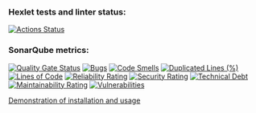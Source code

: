 ### Hexlet tests and linter status:
[![Actions Status](https://github.com/Victoria-Fedorenko/python-project-49/actions/workflows/hexlet-check.yml/badge.svg)](https://github.com/Victoria-Fedorenko/python-project-49/actions)

### SonarQube metrics:
[![Quality Gate Status](https://sonarcloud.io/api/project_badges/measure?project=Victoria-Fedorenko_python-project-49&metric=alert_status)](https://sonarcloud.io/summary/new_code?id=Victoria-Fedorenko_python-project-49) [![Bugs](https://sonarcloud.io/api/project_badges/measure?project=Victoria-Fedorenko_python-project-49&metric=bugs)](https://sonarcloud.io/summary/new_code?id=Victoria-Fedorenko_python-project-49) [![Code Smells](https://sonarcloud.io/api/project_badges/measure?project=Victoria-Fedorenko_python-project-49&metric=code_smells)](https://sonarcloud.io/summary/new_code?id=Victoria-Fedorenko_python-project-49) [![Duplicated Lines (%)](https://sonarcloud.io/api/project_badges/measure?project=Victoria-Fedorenko_python-project-49&metric=duplicated_lines_density)](https://sonarcloud.io/summary/new_code?id=Victoria-Fedorenko_python-project-49) [![Lines of Code](https://sonarcloud.io/api/project_badges/measure?project=Victoria-Fedorenko_python-project-49&metric=ncloc)](https://sonarcloud.io/summary/new_code?id=Victoria-Fedorenko_python-project-49) [![Reliability Rating](https://sonarcloud.io/api/project_badges/measure?project=Victoria-Fedorenko_python-project-49&metric=reliability_rating)](https://sonarcloud.io/summary/new_code?id=Victoria-Fedorenko_python-project-49) [![Security Rating](https://sonarcloud.io/api/project_badges/measure?project=Victoria-Fedorenko_python-project-49&metric=security_rating)](https://sonarcloud.io/summary/new_code?id=Victoria-Fedorenko_python-project-49) [![Technical Debt](https://sonarcloud.io/api/project_badges/measure?project=Victoria-Fedorenko_python-project-49&metric=sqale_index)](https://sonarcloud.io/summary/new_code?id=Victoria-Fedorenko_python-project-49) [![Maintainability Rating](https://sonarcloud.io/api/project_badges/measure?project=Victoria-Fedorenko_python-project-49&metric=sqale_rating)](https://sonarcloud.io/summary/new_code?id=Victoria-Fedorenko_python-project-49) [![Vulnerabilities](https://sonarcloud.io/api/project_badges/measure?project=Victoria-Fedorenko_python-project-49&metric=vulnerabilities)](https://sonarcloud.io/summary/new_code?id=Victoria-Fedorenko_python-project-49)

[Demonstration of installation and usage](https://asciinema.org/a/2aKPZ09YgmeGM2jsgvX5k0WUV)
